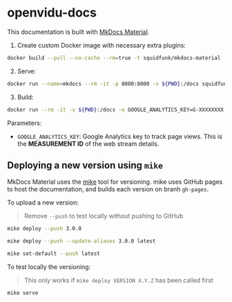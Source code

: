 # openvidu-docs

This documentation is built with [MkDocs Material](https://squidfunk.github.io/mkdocs-material/).

1. Create custom Docker image with necessary extra plugins:

```bash
docker build --pull --no-cache --rm=true -t squidfunk/mkdocs-material .
```

2. Serve:

```bash
docker run --name=mkdocs --rm -it -p 8000:8000 -v ${PWD}:/docs squidfunk/mkdocs-material
```

3. Build:

```bash
docker run --rm -it -v ${PWD}:/docs -e GOOGLE_ANALYTICS_KEY=G-XXXXXXXX squidfunk/mkdocs-material build
```

Parameters:

- `GOOGLE_ANALYTICS_KEY`: Google Analytics key to track page views. This is the **MEASUREMENT ID** of the web stream details.

## Deploying a new version using `mike`

MkDocs Material uses the [mike](https://github.com/jimporter/mike) tool for versioning. mike uses GitHub pages to host the documentation, and builds each version on branh `gh-pages`.

To upload a new version:

> Remove `--push` to test locally without pushing to GitHub

```bash
mike deploy --push 3.0.0
```

```bash
mike deploy --push --update-aliases 3.0.0 latest
```

```bash
mike set-default --push latest
```

To test locally the versioning:

> This only works if `mike deploy VERSION X.Y.Z` has been called first

```bash
mike serve
```
